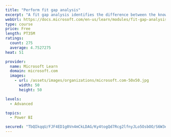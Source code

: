 ```yaml
---
title: "Perform fit gap analysis"
excerpt: "A fit gap analysis identifies the difference between the known requirements and the proposed or current solution. This module covers performing a fit gap analysis."
webUrl: https://docs.microsoft.com/en-us/learn/modules/fit-gap-analysis/
type: course
price: Free
length: PT35M
ratings:
  count: 275
  average: 4.7527275
heat: 51

provider:
  name: Microsoft Learn
  domain: microsoft.com
  images:
    - url: /assets/images/organizations/microsoft.com-50x50.jpg
      width: 50
      height: 50

levels:
  - Advanced

topics:
  - Power BI

secured: "TbQIkqqU/FJF4ED1g0Vn4mCkLDAG/Ky4togQd7Rcg2lfnyJLo5OsbOO/S6W3eF5Fx5Q3uivfvlcXIyihXOY4YcAqDbM7WYdTW/YlUNyOzW9yhrlLGm/PNYSfu8vqdICJVtfE/Ea4++yC67Vgqdq9ISp0jpRnxXl4maKZarES7h74BvPoOy9VLtjiGb2dpuOyweYulLa1Oiq7H/9eIZPbJGLpg+h/1xbg88AwTcqrbrefQghrgDfesLR5wk36+LGMAolvw7bdO7x7jZIiVOWdpnd01w/F61Q48L1GBOwcQuDnqOBiVs/Vup6GgdXJ8Yw4qpWuECQwwx5BBL8X8lBd3hC3DjrgzUDRNBViPSiAQtOMz1MhgNUvzVq7Y1bfChG1S4wMZIoNJP8pc32BzIZ4Yw==;I56LT/4Voam7ZGspWst/vA=="
---
```


